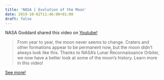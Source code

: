 ```yaml
---
title: 'NASA | Evolution of the Moon'
date: 2019-10-02T11:46:00+01:00
draft: false
---
```


NASA Goddard shared this video on [Youtube!](https://www.youtube.com/watch?v=UIKmSQqp8wY)

> From year to year, the moon never seems to change. Craters and other formations appear to be permanent now, but the moon didn’t always look like this. Thanks to NASA’s Lunar Reconnaissance Orbiter, we now have a better look at some of the moon’s history. Learn more in this video!

[See more!](https://www.youtube.com/watch?v=UIKmSQqp8wY)
